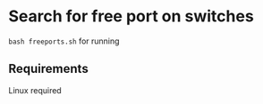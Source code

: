 Search for free port on switches
=========

```bash freeports.sh``` for running


Requirements
------------
Linux required
